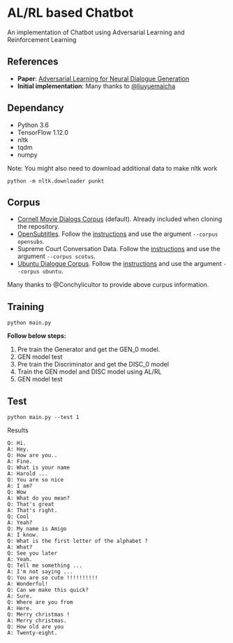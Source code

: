 # AL/RL based Chatbot
An implementation of Chatbot using Adversarial Learning and Reinforcement Learning
## References
- **Paper**:
[Adversarial Learning for Neural Dialogue Generation](https://arxiv.org/pdf/1701.06547.pdf "Adversarial Learning for Neural Dialogue Generation")
- **Initial implementation**:
Many thanks to [@liuyuemaicha](https://github.com/liuyuemaicha/Adversarial-Learning-for-Neural-Dialogue-Generation-in-Tensorflow "@liuyuemaicha")

## Dependancy
- Python 3.6
- TensorFlow 1.12.0
- nltk
- tqdm
- numpy

Note: You might also need to download additional data to make nltk work
```
python -m nltk.downloader punkt
```

## Corpus
- [Cornell Movie Dialogs Corpus](http://www.cs.cornell.edu/~cristian/Cornell_Movie-Dialogs_Corpus.html "Cornell Movie Dialogs Corpus") (default). Already included when cloning the repository.
- [OpenSubtitles](http://opus.nlpl.eu/OpenSubtitles.php "OpenSubtitles"). Follow the [instructions](corpus/data/opensubs "instructions") and use the argument `--corpus opensubs`.
- Supreme Court Conversation Data. Follow the [instructions](corpus/data/scotus "instructions") and use the argument `--corpus scotus`.
- [Ubuntu Dialogue Corpus](https://arxiv.org/abs/1506.08909 "Ubuntu Dialogue Corpus"). Follow the [instructions](corpus/data/ubuntu "instructions") and use the argument `--corpus ubuntu`.

Many thanks to @Conchylicultor to provide above curpus information.

## Training
`python main.py`

**Follow below steps:**
1. Pre train the Generator and get the GEN_0 model.
2. GEN model test
3. Pre train the Discriminator and get the DISC_0 model
4. Train the GEN model and DISC model using AL/RL
5. GEN model test

## Test 
`python main.py --test 1`

Results

	Q: Hi.
	A: Hey.
	Q: How are you..
	A: Fine.
	Q: What is your name
	A: Harold ...
	Q: You are so nice
	A: I am?
	Q: Wow
	A: What do you mean?
	Q: That's great
	A: That's right.
	Q: Cool
	A: Yeah?
	Q: My name is Amigo
	A: I know.
	Q: What is the first letter of the alphabet ?
	A: What?
	Q: See you later
	A: Yeah.
	Q: Tell me something ...
	A: I'm not saying ...
	Q: You are so cute !!!!!!!!!!
	A: Wonderful!
	Q: Can we make this quick?
	A: Sure.
	Q: Where are you from
	A: Here.
	Q: Merry christmas !
	A: Merry christmas.
	Q: How old are you
	A: Twenty-eight.